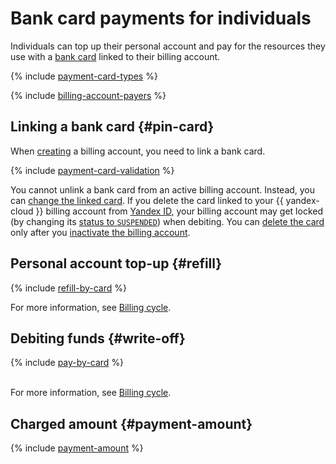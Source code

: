 # Bank card payments for individuals

Individuals can top up their personal account and pay for the resources they use with a [bank card](#debit-card) linked to their billing account.

{% include [payment-card-types](../../_includes/billing/payment-card-types.md) %}

{% include [billing-account-payers](../../billing/_includes/billing-account-payers.md) %}

## Linking a bank card {#pin-card}

When [creating](../quickstart/index.md) a billing account, you need to link a bank card.

{% include [payment-card-validation](../_includes/payment-card-validation.md) %}

You cannot unlink a bank card from an active billing account. Instead, you can [change the linked card](../operations/pin-card.md). If you delete the card linked to your {{ yandex-cloud }} billing account from [Yandex ID](https://passport.yandex.com/profile), your billing account may get locked (by changing its [status to `SUSPENDED`](../concepts/billing-account-statuses.md)) when debiting. You can [delete the card](../operations/pin-card.md#remove-card) only after you [inactivate the billing account](../operations/delete-account.md).

## Personal account top-up {#refill}

{% include [refill-by-card](../_includes/refill-by-card.md) %}

For more information, see [Billing cycle](../payment/billing-cycle-individual.md).


## Debiting funds {#write-off}

{% include [pay-by-card](../_includes/pay-by-card.md) %}


<br/>For more information, see [Billing cycle](../payment/billing-cycle-individual.md).



## Charged amount {#payment-amount}

{% include [payment-amount](../_includes/payment-amount.md) %}
